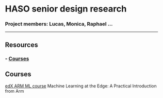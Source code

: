 # HASO senior design research
### Project members: Lucas, Monica, Raphael ...

---

## Resources
### - [Courses](#courses-1)


## Courses
[edX ARM ML course](/edX%20ARM%20ML%20Course/)
Machine Learning at the Edge: A Practical Introduction from Arm
